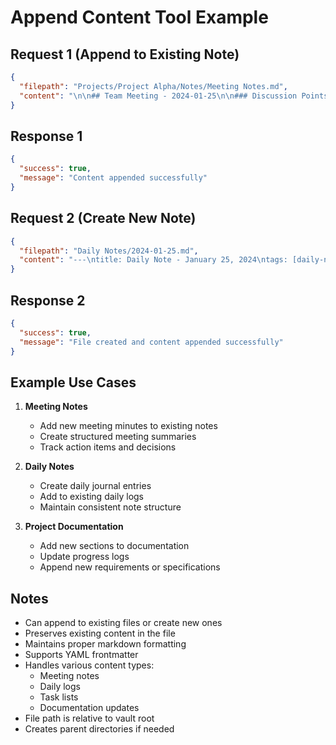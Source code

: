 # Append Content Tool Example

## Request 1 (Append to Existing Note)
```json
{
  "filepath": "Projects/Project Alpha/Notes/Meeting Notes.md",
  "content": "\n\n## Team Meeting - 2024-01-25\n\n### Discussion Points\n- Reviewed project timeline\n- Discussed technical challenges\n- Assigned new tasks\n\n### Action Items\n- [ ] Update documentation\n- [ ] Schedule follow-up meeting\n- [ ] Share progress report"
}
```

## Response 1
```json
{
  "success": true,
  "message": "Content appended successfully"
}
```

## Request 2 (Create New Note)
```json
{
  "filepath": "Daily Notes/2024-01-25.md",
  "content": "---\ntitle: Daily Note - January 25, 2024\ntags: [daily-notes]\ndate: 2024-01-25\n---\n\n# Daily Notes\n\n## Tasks\n- [ ] Review project updates\n- [ ] Team meeting at 2 PM\n- [ ] Update documentation\n\n## Notes\n- Started work on new feature\n- Discussed timeline with team\n- Reviewed technical specifications"
}
```

## Response 2
```json
{
  "success": true,
  "message": "File created and content appended successfully"
}
```

## Example Use Cases

1. **Meeting Notes**
   - Add new meeting minutes to existing notes
   - Create structured meeting summaries
   - Track action items and decisions

2. **Daily Notes**
   - Create daily journal entries
   - Add to existing daily logs
   - Maintain consistent note structure

3. **Project Documentation**
   - Add new sections to documentation
   - Update progress logs
   - Append new requirements or specifications

## Notes
- Can append to existing files or create new ones
- Preserves existing content in the file
- Maintains proper markdown formatting
- Supports YAML frontmatter
- Handles various content types:
  * Meeting notes
  * Daily logs
  * Task lists
  * Documentation updates
- File path is relative to vault root
- Creates parent directories if needed